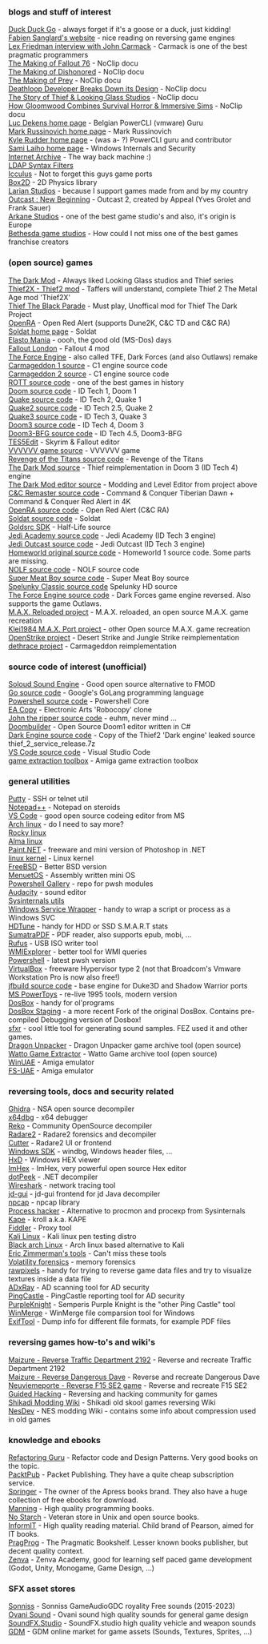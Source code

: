 
### blogs and stuff of interest
[Duck Duck Go](https://duckduckgo.com) - always forget if it's a goose or a duck, just kidding!\
[Fabien Sanglard's website](https://fabiensanglard.net/) - nice reading on reversing game engines\
[Lex Friedman interview with John Carmack](https://www.youtube.com/watch?v=I845O57ZSy4) - Carmack is one of the best pragmatic programmers\
[The Making of Fallout 76](https://youtu.be/gi8PTAJ2Hjs) - NoClip docu\
[The Making of Dishonored](https://youtu.be/wsQiKKfKxug) - NoClip docu\
[The Making of Prey](https://youtu.be/kXLxaKrcFZ0) - NoClip docu\
[Deathloop Developer Breaks Down its Design](https://youtu.be/3ra-jkrurR4) - NoClip docu\
[The Story of Thief & Looking Glass Studios](https://youtu.be/8ZmcbShMFNY) - NoClip docu\
[How Gloomwood Combines Survival Horror & Immersive Sims](https://youtu.be/BRsWvtJSm0U) - NoClip docu\
[Luc Dekens home page](https://www.lucd.info/) - Belgian PowerCLI (vmware) Guru\
[Mark Russinovich home page](http://markrussinovich.com/) - Mark Russinovich\
[Kyle Rudder home page](https://www.kmruddy.com/) - (was a- ?) PowerCLI guru and contributor\
[Sami Laiho home page](https://samilaiho.com/) - Windows Internals and Security\
[Internet Archive](https://archive.org/) - The way back machine :)\
[LDAP Syntax Filters](https://social.technet.microsoft.com/wiki/contents/articles/5392.active-directory-ldap-syntax-filters.aspx)\
[Icculus](https://icculus.org/) - Not to forget this guys game ports\
[Box2D](https://box2d.org/) - 2D Physics library\
[Larian Studios](https://larian.com/) - because I support games made from and by my country\
[Outcast : New Beginning](https://outcast.thqnordic.com/) - Outcast 2, created by Appeal (Yves Grolet and Frank Sauer)\
[Arkane Studios](https://www.arkane-studios.com/en) - one of the best game studio's and also, it's origin is Europe\
[Bethesda game studios](https://bethesda.net/) - How could I not miss one of the best games franchise creators


### (open source) games
[The Dark Mod](https://www.thedarkmod.com/main/) - Always liked Looking Glass studios and Thief series\
[Thief2X - Thief2 mod](https://www.thief2x.com/) - Taffers will understand, complete Thief 2 The Metal Age mod 'Thief2X'\
[Thief The Black Parade](https://www.thiefguild.com/fanmissions/26275/thief-the-black-parade) - Must play, Unoffical mod for Thief The Dark Project\
[OpenRA](https://www.openra.net/) - Open Red Alert (supports Dune2K, C&C TD and C&C RA)\
[Soldat home page](https://www.soldat.pl/en/) - Soldat\
[Elasto Mania](https://elastomania.com/) - oooh, the good old (MS-Dos) days\
[Fallout London](https://fallout4london.com/) - Fallout 4 mod\
[The Force Engine](https://theforceengine.github.io/) - also called TFE, Dark Forces (and also Outlaws) remake\
[Carmageddon 1 source](https://github.com/foone/BRender-1997) - C1 engine source code\
[Carmageddon 2 source](https://github.com/foone/BRender-v1.1.2) - C1 engine source code\
[ROTT source code](https://github.com/videogamepreservation/rott) - one of the best games in history\
[Doom source code](https://github.com/id-Software/DOOM) - ID Tech 1, Doom 1\
[Quake source code](https://github.com/id-Software/Quake) - ID Tech 2, Quake 1\
[Quake2 source code](https://github.com/id-Software/Quake-2) - ID Tech 2.5, Quake 2\
[Quake3 source code](https://github.com/id-Software/Quake-III-Arena) - ID Tech 3, Quake 3\
[Doom3 source code](https://github.com/TTimo/doom3.gpl) - ID Tech 4, Doom 3\
[Doom3-BFG source code](https://github.com/id-Software/DOOM-3-BFG) - ID Tech 4.5, Doom3-BFG\
[TES5Edit](https://github.com/TES5Edit/TES5Edit) - Skyrim & Fallout editor\
[VVVVVV game source](https://github.com/TerryCavanagh/VVVVVV) - VVVVVV game\
[Revenge of the Titans source code](https://github.com/imaginationac/revenge-of-the-titans) - Revenge of the Titans\
[The Dark Mod source](https://github.com/stgatilov/darkmod_src) - Thief reimplementation in Doom 3 (ID Tech 4) engine\
[The Dark Mod editor source](https://github.com/codereader/DarkRadiant) - Modding and Level Editor from project above\
[C&C Remaster source code](https://github.com/electronicarts/CnC_Remastered_Collection) - Command & Conquer Tiberian Dawn + Command & Conquer Red Alert in 4K\
[OpenRA source code](https://github.com/OpenRA/OpenRA) - Open Red Alert (C&C RA)\
[Soldat source code](https://github.com/soldat/soldat) - Soldat\
[Goldsrc SDK](https://github.com/ValveSoftware/halflife?files=1) - Half-Life source\
[Jedi Academy source code](https://github.com/grayj/Jedi-Academy) - Jedi Academy (ID Tech 3 engine)\
[Jedi Outcast source code](https://github.com/grayj/Jedi-Outcast) - Jedi Outcast (ID Tech 3 engine)\
[Homeworld original source code](https://github.com/timdetering/Homeworld) - Homeworld 1 source code. Some parts are missing.\
[NOLF source code](https://github.com/osgcc/no-one-lives-forever) - NOLF source code\
[Super Meat Boy source code](https://github.com/danielpygo/Supermeatboy) - Super Meat Boy source\
[Spelunky Classic source code](https://github.com/yancharkin/SpelunkyClassicHD) Spelunky HD source\
[The Force Engine source code](https://github.com/luciusDXL/TheForceEngine) - Dark Forces game engine reversed. Also supports the game Outlaws.\
[M.A.X. Reloaded project](https://www.maxr.org/) - M.A.X. reloaded, an open source M.A.X. game recreation\
[Klei1984 M.A.X. Port project](https://klei1984.github.io/max/) - other Open source M.A.X. game recreation\
[OpenStrike project](https://github.com/AMDmi3/openstrike) - Desert Strike and Jungle Strike reimplementation\
[dethrace project](https://github.com/dethrace-labs/dethrace) - Carmageddon reimplementation


### source code of interest (unofficial)
[Soloud Sound Engine](https://solhsa.com/soloud/) - Good open source alternative to FMOD\
[Go source code](https://github.com/golang/go) - Google's GoLang programming language\
[Powershell source code](https://github.com/PowerShell/PowerShell) - Powershell Core\
[EA Copy](https://github.com/electronicarts/EACopy) - Electronic Arts 'Robocopy' clone\
[John the ripper source code](https://github.com/openwall/john) - euhm, never mind ...\
[Doombuilder](http://www.doombuilder.com/) - Open Source Doom1 editor written in C#\
[Dark Engine source code](https://archive.org/details/thief-src-libs) - Copy of the Thief2 'Dark engine' leaked source thief_2_service_release.7z\
[VS Code source code](https://github.com/microsoft/vscode) - Visual Studio Code\
[game extraction toolbox](https://github.com/shawngmc/game-extraction-toolbox) - Amiga game extraction toolbox


### general utilities
[Putty](https://www.chiark.greenend.org.uk/~sgtatham/putty/) - SSH or telnet util\
[Notepad++](https://notepad-plus-plus.org/) - Notepad on steroids\
[VS Code](https://code.visualstudio.com/) - good open source codeing editor from MS\
[Arch linux](https://archlinux.org/) - do I need to say more?\
[Rocky linux](https://rockylinux.org/)\
[Alma linux](https://almalinux.org/)\
[Paint.NET](https://www.getpaint.net/) - freeware and mini version of Photoshop in .NET\
[linux kernel](https://www.kernel.org/) - Linux kernel\
[FreeBSD](https://www.freebsd.org/) - Better BSD version\
[MenuetOS](https://www.menuetos.net/) - Assembly written mini OS\
[Powershell Gallery](https://www.powershellgallery.com/) - repo for pwsh modules\
[Audacity](https://www.audacityteam.org/) - sound editor\
[Sysinternals utils](https://learn.microsoft.com/en-us/sysinternals/downloads/)\
[Windows Service Wrapper](https://github.com/winsw/winsw) - handy to wrap a script or process as a Windows SVC\
[HDTune](https://www.hdtune.com/) - handy for HDD or SSD S.M.A.R.T stats\
[SumatraPDF](https://www.sumatrapdfreader.org/free-pdf-reader) - PDF reader, also supports epub, mobi, ...\
[Rufus](https://rufus.ie/en/) - USB ISO writer tool\
[WMIExplorer](https://www.ks-soft.net/hostmon.eng/wmi/index.htm) - better tool for WMI queries\
[Powershell](https://github.com/PowerShell/powershell/releases) - latest pwsh version\
[VirtualBox](https://www.virtualbox.org/) - freeware Hypervisor type 2 (not that Broadcom's Vmware Workstation Pro is now also free!)\
[jfbuild source code](https://github.com/jonof/jfbuild) - base engine for Duke3D and Shadow Warrior ports\
[MS PowerToys](https://github.com/microsoft/PowerToys) - re-live 1995 tools, modern version\
[DosBox](https://www.dosbox.com/) - handy for ol'programs\
[DosBox Staging](https://www.dosbox-staging.org/) - a more recent Fork of the original DosBox. Contains pre-compiled Debugging version of Dosbox!\
[sfxr](https://www.drpetter.se/project_sfxr.html) - cool little tool for generating sound samples. FEZ used it and other games.\
[Dragon Unpacker](https://www.elberethzone.net/dragon-unpacker.html) - Dragon Unpacker game archive tool (open source)\
[Watto Game Extractor](https://www.watto.org/game_extractor.html) - Watto Game archive tool (open source)\
[WinUAE](https://www.winuae.net/) - Amiga emulator\
[FS-UAE](https://fs-uae.net/) - Amiga emulator


### reversing tools, docs and security related
[Ghidra](https://ghidra-sre.org/) - NSA open source decompiler\
[x64dbg](https://x64dbg.com/) - x64 debugger\
[Reko](https://github.com/uxmal/reko) - Community OpenSource decompiler\
[Radare2](https://rada.re/n/radare2.html) - Radare2 forensics and decompiler\
[Cutter](https://cutter.re/) - Radare2 UI or frontend\
[Windows SDK](https://developer.microsoft.com/en-us/windows/downloads/windows-sdk/) - windbg, Windows header files, ...\
[HxD](https://mh-nexus.de/en/hxd/) - Windows HEX viewer\
[ImHex](https://imhex.werwolv.net/) - ImHex, very powerful open source Hex editor\
[dotPeek](https://www.jetbrains.com/decompiler/) - .NET decompiler\
[Wireshark](https://www.wireshark.org/) - network tracing tool\
[jd-gui](https://github.com/java-decompiler/jd-gui) - jd-gui frontend for jd Java decompiler\
[npcap](https://npcap.com/) - npcap library\
[Process hacker](https://processhacker.sourceforge.io/) - Alternative to procmon and procexp from Sysinternals\
[Kape](https://www.kroll.com/en/insights/publications/cyber/kroll-artifact-parser-extractor-kape) - kroll a.k.a. KAPE\
[Fiddler](https://www.telerik.com/fiddler) - Proxy tool\
[Kali Linux](https://www.kali.org/) - Kali linux pen testing distro\
[Black arch Linux](https://blackarch.org/) - Arch linux based alternative to Kali\
[Eric Zimmerman's tools](https://ericzimmerman.github.io/#!index.md) - Can't miss these tools\
[Volatility forensics](https://www.volatilityfoundation.org/) - memory forensics\
[rawpixels](https://rawpixels.net/) - handy for trying to reverse game data files and try to visualize textures inside a data file\
[ADxRay](https://github.com/ClaudioMerola/ADxRay) - AD scanning tool for AD security\
[PingCastle](https://www.pingcastle.com/download/) - PingCastle reporting tool for AD security\
[PurpleKnight](https://www.purple-knight.com/) - Semperis Purple Knight is the "other Ping Castle" tool\
[WinMerge](https://winmerge.org/) - WinMerge file comparsion tool for Windows\
[ExifTool](https://exiftool.org/) - Dump info for different file formats, for example PDF files


### reversing games how-to's and wiki's
[Maizure - Reverse Traffic Department 2192](https://www.maizure.org/projects/lets-make-traffic-department-2192/index.html) - Reverse and recreate Traffic Department 2192\
[Maizure - Reverse Dangerous Dave](https://www.maizure.org/projects/lets-make-dangerous-dave/index.html) - Reverse and recreate Dangerous Dave\
[Neuviemeporte - Reverse F15 SE2 game](https://neuviemeporte.github.io/) - Reverse and recreate F15 SE2\
[Guided Hacking](https://guidedhacking.com/) - Reversing and hacking community for games\
[Shikadi Modding Wiki](https://moddingwiki.shikadi.net/wiki/Main_Page) - Shikadi old skool games reversing Wiki\
[NesDev](https://www.nesdev.org/wiki/Compression) - NES modding Wiki - contains some info about compression used in old games


### knowledge and ebooks
[Refactoring Guru](https://refactoring.guru/) - Refactor code and Design Patterns. Very good books on the topic.\
[PacktPub](https://www.packtpub.com/) - Packet Publishing. They have a quite cheap subscription service.\
[Springer](https://www.springer.com/gp) - The owner of the Apress books brand. They also have a huge collection of free ebooks for download.\
[Manning](https://www.manning.com/) - High quality programming books.\
[No Starch](https://nostarch.com/) - Veteran store in Unix and open source books.\
[InformIT](https://www.informit.com/) - High quality reading material. Child brand of Pearson, aimed for IT books.\
[PragProg](https://pragprog.com/) - The Pragmatic Bookshelf. Lesser known books publisher, but decent quality context.\
[Zenva](https://academy.zenva.com/) - Zenva Academy, good for learning self paced game development (Godot, Unity, Monogame, Game Design, ...)


### SFX asset stores
[Sonniss](https://sonniss.com/gameaudiogdc) - Sonniss GameAudioGDC royality Free sounds (2015-2023)\
[Ovani Sound](https://ovanisound.com/) - Ovani sound high quality sounds for general game design\
[SoundFX.Studio](https://soundfx.studio/) - SoundFX.studio high quality vehicle and weapon sounds\
[GDM](https://www.gamedevmarket.net/) - GDM online market for game assets (Sounds, Textures, Sprites, ...)
